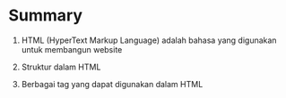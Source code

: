 # Summary

1. HTML (HyperText Markup Language) adalah bahasa yang digunakan untuk membangun website

2. Struktur dalam HTML

3. Berbagai tag yang dapat digunakan dalam HTML
